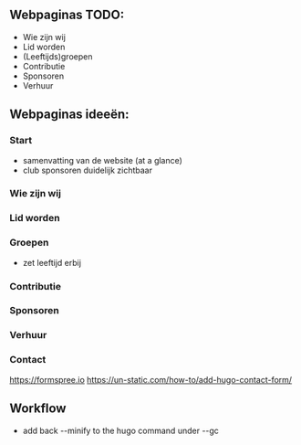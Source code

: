 ## Webpaginas TODO:
- Wie zijn wij
- Lid worden
- (Leeftijds)groepen
- Contributie
- Sponsoren
- Verhuur


## Webpaginas ideeën:
### Start
- samenvatting van de website (at a glance)
- club sponsoren duidelijk zichtbaar

### Wie zijn wij


### Lid worden


### Groepen
- zet leeftijd erbij

### Contributie

### Sponsoren

### Verhuur

### Contact
https://formspree.io
https://un-static.com/how-to/add-hugo-contact-form/


## Workflow
- add back --minify to the hugo command under --gc